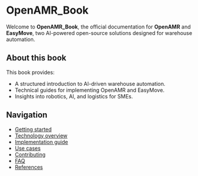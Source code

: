 # OpenAMR_Book

Welcome to **OpenAMR_Book**, the official documentation for **OpenAMR** and **EasyMove**, two AI-powered open-source solutions designed for warehouse automation.

## About this book
This book provides:
- A structured introduction to AI-driven warehouse automation.
- Technical guides for implementing OpenAMR and EasyMove.
- Insights into robotics, AI, and logistics for SMEs.

## Navigation
- [Getting started](getting_started.md)
- [Technology overview](technology_overview.md)
- [Implementation guide](implementation_guide.md)
- [Use cases](use_cases.md)
- [Contributing](contributing.md)
- [FAQ](faq.md)
- [References](references.md)
